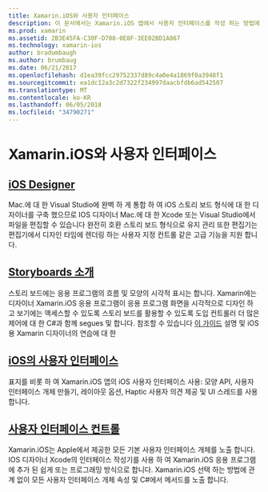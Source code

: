 ```yaml
---
title: Xamarin.iOS와 사용자 인터페이스
description: 이 문서에서는 Xamarin.iOS 앱에서 사용자 인터페이스를 작성 하는 방법에 설명 합니다. 인터페이스 컨트롤 iOS 디자이너, 스토리 보드, 일반 iOS 인터페이스 개념 및 iOS 사용자에 대 한 가이드 링크도 제공합니다.
ms.prod: xamarin
ms.assetid: 2B3E45FA-C30F-D708-0E8F-3EE02BD1A867
ms.technology: xamarin-ios
author: bradumbaugh
ms.author: brumbaug
ms.date: 06/21/2017
ms.openlocfilehash: d1ea39fcc29752337d89c4a0e4a1869f0a3948f1
ms.sourcegitcommit: ea1dc12a3c2d7322f234997daacbfdb6ad542507
ms.translationtype: MT
ms.contentlocale: ko-KR
ms.lasthandoff: 06/05/2018
ms.locfileid: "34790271"
---
```

# <a name="building-user-interfaces-with-xamarinios"></a>Xamarin.iOS와 사용자 인터페이스

## <a name="ios-designeriosuser-interfacedesignerindexmd"></a>[iOS Designer](~/ios/user-interface/designer/index.md)

Mac.에 대 한 Visual Studio에 완벽 하 게 통합 하 여 iOS 스토리 보드 형식에 대 한 디자이너를 구축 했으므로 IOS 디자이너 Mac.에 대 한 Xcode 또는 Visual Studio에서 파일을 편집할 수 있습니다 완전히 호환 스토리 보드 형식으로 유지 관리 또한 편집기는 편집기에서 디자인 타임에 렌더링 하는 사용자 지정 컨트롤 같은 고급 기능을 지원 합니다.

## <a name="introduction-to-storyboardsiosuser-interfacestoryboardsindexmd"></a>[Storyboards 소개](~/ios/user-interface/storyboards/index.md)

스토리 보드에는 응용 프로그램의 흐름 및 모양의 시각적 표시는 합니다. Xamarin에는 디자이너 Xamarin.iOS 응용 프로그램이 응용 프로그램 화면을 시각적으로 디자인 하 고 보기에는 액세스할 수 있도록 스토리 보드를 활용할 수 있도록 도입 컨트롤러 더 많은 제어에 대 한 C#과 함께 segues 및 합니다. 참조할 수 있습니다 [이 가이드](~/ios/user-interface/designer/introduction.md) 설명 및 iOS 용 Xamarin 디자이너의 연습에 대 한

## <a name="user-interface-in-iosiosuser-interfaceios-uiindexmd"></a>[iOS의 사용자 인터페이스](~/ios/user-interface/ios-ui/index.md)

표지를 비롯 하 여 Xamarin.iOS 앱의 iOS 사용자 인터페이스 사용: 모양 API, 사용자 인터페이스 개체 만들기, 레이아웃 옵션, Haptic 사용자 의견 제공 및 UI 스레드를 사용 합니다.

## <a name="user-interface-controlsiosuser-interfacecontrolsindexmd"></a>[사용자 인터페이스 컨트롤](~/ios/user-interface/controls/index.md)

Xamarin.iOS는 Apple에서 제공한 모든 기본 사용자 인터페이스 개체를 노출 합니다. IOS 디자이너 Xcode의 인터페이스 작성기를 사용 하 여 Xamarin.iOS 응용 프로그램에 추가 된 쉽게 또는 프로그래밍 방식으로 합니다. Xamarin.iOS 선택 하는 방법에 관계 없이 모든 사용자 인터페이스 개체 속성 및 C#에서 메서드를 노출 합니다.
